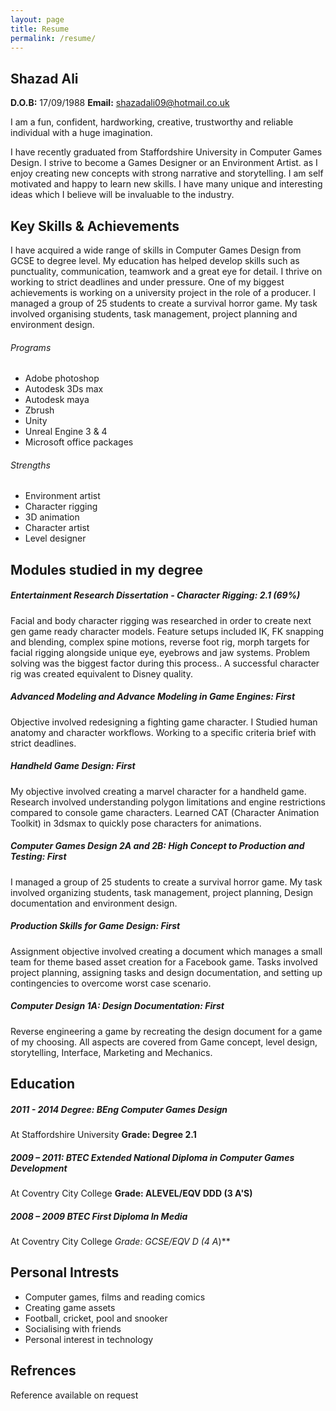 ```yaml
---
layout: page
title: Resume
permalink: /resume/
---
```


## Shazad Ali
**D.O.B:** 17/09/1988
**Email:** shazadali09@hotmail.co.uk

I am a fun, confident, hardworking, creative, trustworthy and reliable individual with a
huge imagination.

I have recently graduated from Staffordshire University in Computer Games Design. I
strive to become a Games Designer or an Environment Artist. as  I enjoy creating new concepts with strong narrative and storytelling. I am self motivated and happy to learn new skills. I have many unique and interesting ideas which I believe will be invaluable to the industry.

## Key Skills & Achievements

I have acquired a wide range of skills in Computer Games Design from GCSE to
degree level. My education has helped develop skills such as punctuality,
communication, teamwork and a great eye for detail. I thrive on working to strict
deadlines and under pressure. One of my biggest achievements is working on a university project  in the role of a producer. I managed a group of 25 students to create a survival horror game. My task involved organising students, task management, project planning and environment design.

###### Programs

- Adobe photoshop
- Autodesk 3Ds max
- Autodesk maya
- Zbrush
- Unity
- Unreal Engine 3 & 4
- Microsoft office packages

###### Strengths

- Environment artist
- Character rigging
- 3D animation
- Character artist
- Level designer

## Modules studied in my degree

##### Entertainment Research Dissertation - Character Rigging: 2.1 (69%)

Facial and body character rigging was researched in order to create next gen game ready character models. Feature setups included IK, FK snapping and blending, complex spine motions, reverse foot rig, morph targets for facial rigging alongside unique eye, eyebrows and jaw systems. Problem solving was the biggest factor during this process.. A successful character rig was created equivalent to Disney quality.

##### Advanced Modeling and Advance Modeling in Game Engines: First

Objective involved redesigning a fighting game character. I Studied human anatomy and character workflows. Working to a specific criteria brief with strict deadlines.

##### Handheld Game Design: First

My objective involved creating a marvel character for a handheld game. Research involved  understanding polygon limitations and engine restrictions compared to console game characters. Learned CAT (Character Animation Toolkit) in 3dsmax to quickly pose characters for animations.

##### Computer Games Design 2A and 2B: High Concept to Production and Testing: First

I managed a group of 25 students to create a survival horror game. My task involved organizing students, task management, project planning, Design documentation and environment design.  

##### Production Skills for Game Design: First

Assignment objective involved creating a document which manages a small team for theme based asset creation for a Facebook game. Tasks involved project planning, assigning tasks and design documentation, and setting up contingencies to overcome worst case scenario.

##### Computer Design 1A: Design Documentation: First

Reverse engineering a game by recreating the design document for a game of my choosing.  All aspects are covered from Game concept, level design, storytelling, Interface, Marketing and Mechanics.

## Education

##### 2011 - 2014 Degree: BEng Computer Games Design
At Staffordshire University **Grade: Degree 2.1**

##### 2009 – 2011: BTEC Extended National Diploma in Computer Games Development
At Coventry City College **Grade: ALEVEL/EQV DDD (3 A'S)**

##### 2008 – 2009 BTEC First Diploma In Media
At Coventry City College **Grade: GCSE/EQV D* (4 A*)**

## Personal Intrests

- Computer games, films and reading comics
- Creating game assets
- Football, cricket, pool and snooker
- Socialising with friends
- Personal interest in technology

## Refrences

Reference available on request
